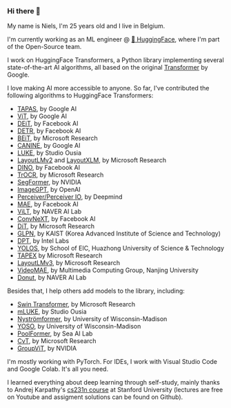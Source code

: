 ### Hi there 👋

My name is Niels, I'm 25 years old and I live in Belgium.

I'm currently working as an ML engineer @ [🤗  HuggingFace](https://huggingface.co/), where I'm part of the Open-Source team.

I work on HuggingFace Transformers, a Python library implementing several state-of-the-art AI algorithms, all based on the original [Transformer](https://arxiv.org/abs/1706.03762) by Google.

I love making AI more accessible to anyone. So far, I've contributed the following algorithms to HuggingFace Transformers:
- [TAPAS](https://arxiv.org/abs/2004.02349), by Google AI
- [ViT](https://arxiv.org/abs/2010.11929), by Google AI
- [DEiT](https://arxiv.org/abs/2012.12877), by Facebook AI
- [DETR](https://arxiv.org/abs/2005.12872), by Facebook AI
- [BEiT](https://arxiv.org/abs/2106.08254), by Microsoft Research
- [CANINE](https://arxiv.org/abs/2103.06874), by Google AI
- [LUKE](https://arxiv.org/abs/2010.01057), by Studio Ousia
- [LayoutLMv2](https://arxiv.org/abs/2012.14740) and [LayoutXLM](https://arxiv.org/abs/2104.08836), by Microsoft Research
- [DINO](https://arxiv.org/abs/2104.14294), by Facebook AI
- [TrOCR](https://arxiv.org/abs/2109.10282), by Microsoft Research
- [SegFormer](https://arxiv.org/abs/2105.15203), by NVIDIA
- [ImageGPT](https://openai.com/blog/image-gpt/), by OpenAI
- [Perceiver/Perceiver IO](https://arxiv.org/abs/2107.14795), by Deepmind
- [MAE](https://arxiv.org/abs/2111.06377), by Facebook AI
- [ViLT](https://arxiv.org/abs/2102.03334), by NAVER AI Lab
- [ConvNeXT](https://arxiv.org/abs/2201.03545), by Facebook AI
- [DiT](https://arxiv.org/abs/2203.02378), by Microsoft Research
- [GLPN](https://arxiv.org/abs/2201.07436), by KAIST (Korea Advanced Institute of Science and Technology) 
- [DPT](https://arxiv.org/abs/2103.13413), by Intel Labs
- [YOLOS](https://arxiv.org/abs/2106.00666), by School of EIC, Huazhong University of Science & Technology
- [TAPEX](https://arxiv.org/abs/2107.07653) by Microsoft Research
- [LayoutLMv3](https://arxiv.org/abs/2204.08387), by Microsoft Research
- [VideoMAE](https://arxiv.org/abs/2203.12602), by Multimedia Computing Group, Nanjing University
- [Donut](https://arxiv.org/abs/2111.15664), by NAVER AI Lab

Besides that, I help others add models to the library, including:
- [Swin Transformer](https://arxiv.org/abs/2103.14030), by Microsoft Research
- [mLUKE](https://arxiv.org/abs/2110.08151), by Studio Ousia
- [Nyströmformer](https://arxiv.org/abs/2102.03902), by University of Wisconsin-Madison
- [YOSO](https://arxiv.org/abs/2111.09714), by University of Wisconsin-Madison
- [PoolFormer](https://arxiv.org/abs/2111.11418), by Sea AI Lab
- [CvT](https://arxiv.org/abs/2103.15808), by Microsoft Research
- [GroupViT](https://arxiv.org/abs/2202.11094), by NVIDIA

I'm mostly working with PyTorch. For IDEs, I work with Visual Studio Code and Google Colab. It's all you need.

I learned everything about deep learning through self-study, mainly thanks to Andrej Karpathy's [cs231n course](http://cs231n.stanford.edu/) at Stanford University (lectures are free on Youtube and assigment solutions can be found on Github).
